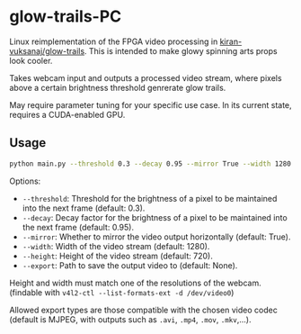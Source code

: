 # glow-trails-PC
Linux reimplementation of the FPGA video processing in [kiran-vuksanaj/glow-trails](https://github.com/kiran-vuksanaj/glow-trails). This is intended to make glowy spinning arts props look cooler.

Takes webcam input and outputs a processed video stream, where pixels above a certain brightness threshold genrerate glow trails.

May require parameter tuning for your specific use case. In its current state, requires a CUDA-enabled GPU.

## Usage

```bash
python main.py --threshold 0.3 --decay 0.95 --mirror True --width 1280 --height 720 --export ~/out.avi
```

Options:
- `--threshold`: Threshold for the brightness of a pixel to be maintained into the next frame (default: 0.3).
- `--decay`: Decay factor for the brightness of a pixel to be maintained into the next frame (default: 0.95).
- `--mirror`: Whether to mirror the video output horizontally (default: True).
- `--width`: Width of the video stream (default: 1280).
- `--height`: Height of the video stream (default: 720).
- `--export`: Path to save the output video to (default: None).

Height and width must match one of the resolutions of the webcam. (findable with `v4l2-ctl --list-formats-ext -d /dev/video0`)

Allowed export types are those compatible with the chosen video codec (default is MJPEG, with outputs such as `.avi`, `.mp4`, `.mov`, `.mkv`,...).
